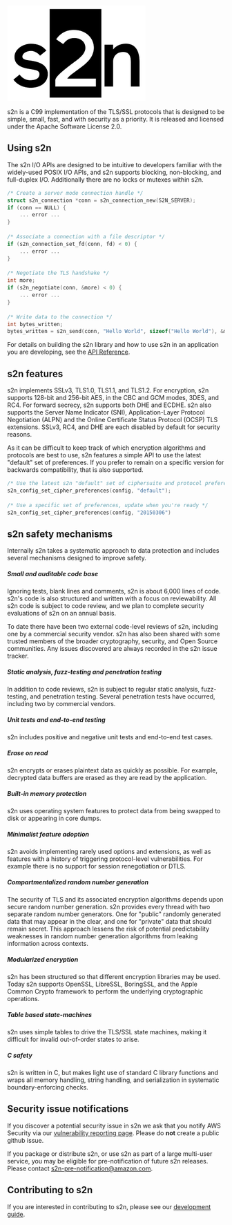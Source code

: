 <img src="docs/images/s2n_logo_github.png" alt="s2n">

s2n is a C99 implementation of the TLS/SSL protocols that is designed to be simple, small, fast, and with security as a priority. It is released and licensed under the Apache Software License 2.0. 

## Using s2n

The s2n I/O APIs are designed to be intuitive to developers familiar with the widely-used POSIX I/O APIs, and s2n supports blocking, non-blocking, and full-duplex I/O. Additionally there are no locks or mutexes within s2n. 

```c
/* Create a server mode connection handle */
struct s2n_connection *conn = s2n_connection_new(S2N_SERVER);
if (conn == NULL) {
    ... error ...
}

/* Associate a connection with a file descriptor */
if (s2n_connection_set_fd(conn, fd) < 0) {
    ... error ...
}

/* Negotiate the TLS handshake */
int more;
if (s2n_negotiate(conn, &more) < 0) {
    ... error ...
}
    
/* Write data to the connection */
int bytes_written;
bytes_written = s2n_send(conn, "Hello World", sizeof("Hello World"), &more);
```

For details on building the s2n library and how to use s2n in an application you are developing, see the [API Reference](https://github.com/awslabs/s2n/blob/master/docs/USAGE-GUIDE.md).

## s2n features

s2n implements SSLv3, TLS1.0, TLS1.1, and TLS1.2. For encryption, s2n supports 128-bit and 256-bit AES, in the CBC and GCM modes, 3DES, and RC4. For forward secrecy, s2n supports both DHE and ECDHE. s2n also supports the Server Name Indicator (SNI), Application-Layer Protocol Negotiation (ALPN) and the Online Certificate Status Protocol (OCSP) TLS extensions. SSLv3, RC4, and DHE are each disabled by default for security reasons. 

As it can be difficult to keep track of which encryption algorithms and protocols are best to use, s2n features a simple API to use the latest "default" set of preferences. If you prefer to remain on a specific version for backwards compatibility, that is also supported. 

```c
/* Use the latest s2n "default" set of ciphersuite and protocol preferences */
s2n_config_set_cipher_preferences(config, "default");

/* Use a specific set of preferences, update when you're ready */
s2n_config_set_cipher_preferences(config, "20150306")
```

## s2n safety mechanisms

Internally s2n takes a systematic approach to data protection and includes several mechanisms designed to improve safety.

##### Small and auditable code base
Ignoring tests, blank lines and comments, s2n is about 6,000 lines of code. s2n's code is also structured and written with a focus on reviewability. All s2n code is subject to code review, and we plan to complete security evaluations of s2n on an annual basis.

To date there have been two external code-level reviews of s2n, including one by a commercial security vendor. s2n has also been shared with some trusted members of the broader cryptography, security, and Open Source communities. Any issues discovered are always recorded in the s2n issue tracker. 

##### Static analysis, fuzz-testing and penetration testing

In addition to code reviews, s2n is subject to regular static analysis, fuzz-testing, and penetration testing. Several penetration tests have occurred, including two by commercial vendors.  

##### Unit tests and end-to-end testing

s2n includes positive and negative unit tests and end-to-end test cases. 

##### Erase on read
s2n encrypts or erases plaintext data as quickly as possible. For example, decrypted data buffers are erased as they are read by the application.

##### Built-in memory protection
s2n uses operating system features to protect data from being swapped to disk or appearing in core dumps.

##### Minimalist feature adoption
s2n avoids implementing rarely used options and extensions, as well as features with a history of triggering protocol-level vulnerabilities. For example there is no support for session renegotiation or DTLS.

##### Compartmentalized random number generation
The security of TLS and its associated encryption algorithms depends upon secure random number generation. s2n provides every thread with two separate random number generators. One for "public" randomly generated data that may appear in the clear, and one for "private" data that should remain secret. This approach lessens the risk of potential predictability weaknesses in random number generation algorithms from leaking information across contexts. 

##### Modularized encryption
s2n has been structured so that different encryption libraries may be used. Today s2n supports OpenSSL, LibreSSL, BoringSSL, and the Apple Common Crypto framework to perform the underlying cryptographic operations.

##### Table based state-machines
s2n uses simple tables to drive the TLS/SSL state machines, making it difficult for invalid out-of-order states to arise. 

##### C safety
s2n is written in C, but makes light use of standard C library functions and wraps all memory handling, string handling, and serialization in systematic boundary-enforcing checks. 

## Security issue notifications
If you discover a potential security issue in s2n we ask that you notify
AWS Security via our [vulnerability reporting page](http://aws.amazon.com/security/vulnerability-reporting/). Please do **not** create a public github issue. 

If you package or distribute s2n, or use s2n as part of a large multi-user service, you may be eligible for pre-notification of future s2n releases. Please contact s2n-pre-notification@amazon.com.  

## Contributing to s2n
If you are interested in contributing to s2n, please see our [development guide](https://github.com/awslabs/s2n/blob/master/docs/DEVELOPMENT-GUIDE.md).
